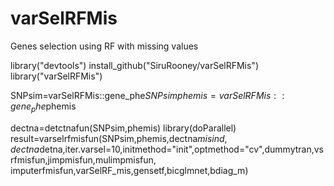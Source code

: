 # varSelRFMis
Genes selection using RF with missing values

library("devtools")
install_github("SiruRooney/varSelRFMis")
library("varSelRFMis")

SNPsim=varSelRFMis::gene_phe$SNPsim
phemis=varSelRFMis::gene_phe$phemis

dectna=detctnafun(SNPsim,phemis)
library(doParallel)
result=varselrfmisfun(SNPsim,phemis,dectna$misind,dectna$detna,iter.varsel=10,initmethod="init",optmethod="cv",dummytran,vsrfmisfun,jimpmisfun,mulimpmisfun,       imputerfmisfun,varSelRF_mis,gensetf,bicglmnet,bdiag_m)


